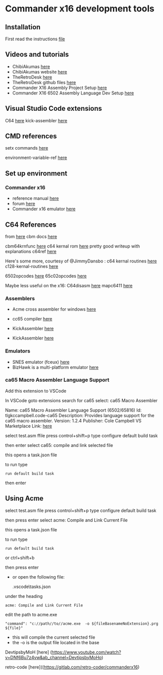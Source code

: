 # Commander x16  development tools

## Installation

First read the instructions [file](instructions.md)



## Videos and tutorials

* ChibiAkumas  [here](https://www.youtube.com/@ChibiAkumas)
* ChibiAkumas website [here](https://www.assemblytutorial.com/)
* TheRetroDesk [here](https://www.youtube.com/watch?v=gqwIzbT_WFU&ab_channel=TheRetroDesk)
* TheRetroDesk github files  [here](https://github.com/SlithyMatt/x16-assembly-tutorial)
* Commander X16 Assembly Project Setup [here](https://www.youtube.com/watch?v=V2vGiIqDXkA&ab_channel=JestinStoffel)
* Commander X16 6502 Assembly Language Dev Setup [here](https://www.youtube.com/watch?v=oz3E6pGU2KE&ab_channel=Spriteworx)

## Visual Studio Code extensions

 C64 [here](https://marketplace.visualstudio.com/items?itemName=gverduci.c64basicv2)
 kick-assembler [here](https://marketplace.visualstudio.com/items?itemName=paulhocker.kick-assembler-vscode-ext)

## CMD references

setx commands  [here](https://learn.microsoft.com/en-us/previous-versions/windows/it-pro/windows-server-2008-R2-and-2008/cc755104(v=ws.10)?redirectedfrom=MSDN)

environment-variable-ref  [here](https://stackoverflow.com/questions/9546324/adding-a-directory-to-the-path-environment-variable-in-windows)

## Set up environment

### Commander x16

* reference  manual [here](https://github.com/x16community/x16-docs)
* forum [here](https://www.commanderx16.com/forum)
* Commander x16 emulator [here](https://github.com/x16community/x16-emulator)

## C64 References

from [here](https://github.com/X16Community/x16-docs/issues/83)
cbm docs [here](https://sta.c64.org/cbmdocs.html)

cbm64krnfunc  [here](http://sta.c64.org/cbm64krnfunc.html)
c64 kernal rom  [here](https://c64os.com/post/c64kernalrom) pretty good writeup with explanations
c64ref  [here](https://www.pagetable.com/c64ref/kernal/)

Here's some more, courtesy of @JimmyDansbo :
 c64 kernal routines [here](https://www1.cx16.dk/c64-kernal-routines/)
 c128-kernal-routines [here](https://www1.cx16.dk/c128-kernal-routines/)

 6502opcodes [here](http://6502.org/tutorials/6502opcodes.html)
 65c02opcodes [here](http://www.6502.org/tutorials/65c02opcodes.html)

Maybe less useful on the x16:
C64disasm [here](https://www.pagetable.com/c64ref/c64disasm/)
mapc6411 [here](https://project64.c64.org/Software/mapc6411.txt)

### Assemblers

* Acme cross assembler for windows [here](https://sourceforge.net/projects/acme-crossass/files/win32/acme0.97win.zip/download)

* cc65 compiler [here](https://cc65.github.io/)
* KickAssembler [here]( http://theweb.dk/KickAssembler/Main.html#frontpage)

* KickAssembler  [here](http://www.theweb.dk/KickAssembler/KickAssembler.zip)

### Emulators

* SNES emulator (fceux) [here](https://fceux.com/web/home.html)
* BizHawk is a multi-platform emulator  [here](https://tasvideos.org/Bizhawk)

### ca65 Macro Assembler Language Support

Add this extension to VSCode

In VSCode goto extensions
search for ca65
select: ca65 Macro Assembler

Name: ca65 Macro Assembler Language Support (6502/65816)
Id: tlgkccampbell.code-ca65
Description: Provides language support for the ca65 macro assembler.
Version: 1.2.4
Publisher: Cole Campbell
VS Marketplace Link: [here](https://marketplace.visualstudio.com/items?itemName=tlgkccampbell.code-ca65)

select test.asm ffile
press control+shift+p
type
    configure default build task

then enter
select
    ca65: compile and link selected file

this opens a task.json file

to run type

    run default build task

then enter

## Using Acme

select test.asm file
press control+shift+p
type
    configure default build task

then press enter
select
     acme: Compile and Link Current File

this opens a task.json file

to run type

    run default build task
or
    ctrl+shift+b

then press enter

* or open the following file:

    .vscode\tasks.json

under the heading

    acme: Compile and Link Current File

edit the path to acme.exe

    "command": "c://path//to//acme.exe  -o ${fileBasenameNoExtension}.prg ${file}"

* this will compile the current selected file
* the -o is the output file located in the base

DevtipsbyMoH [here] (https://www.youtube.com/watch?v=DNf6Bu7z4vw&ab_channel=DevtipsbyMoHo)

retro-code [here]((https://gitlab.com/retro-coder/commanderx16)
